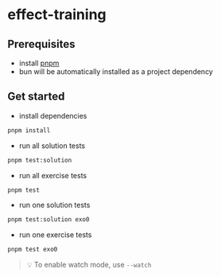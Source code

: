 # effect-training

## Prerequisites

- install [pnpm](https://pnpm.io/installation)
- bun will be automatically installed as a project dependency

## Get started

- install dependencies

```sh
pnpm install
```

- run all solution tests

```sh
pnpm test:solution
```

- run all exercise tests

```sh
pnpm test
```

- run one solution tests

```sh
pnpm test:solution exo0
```

- run one exercise tests

```sh
pnpm test exo0
```

> 💡 To enable watch mode, use `--watch`
